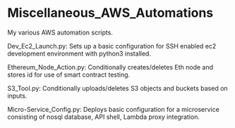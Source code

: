 # Miscellaneous_AWS_Automations
My various AWS automation scripts.



Dev_Ec2_Launch.py:
    Sets up a basic configuration for SSH enabled ec2 development environment with python3 installed.
    
Ethereum_Node_Action.py:
    Conditionally creates/deletes Eth node and stores id for use of smart contract testing.
    
S3_Tool.py:
    Conditionally uploads/deletes S3 objects and buckets based on inputs.

Micro-Service_Config.py:
    Deploys basic configuration for a microservice consisting of nosql database, API shell, Lambda proxy integration.
